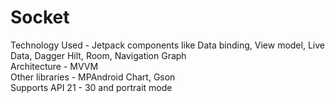 # Socket

Technology Used - Jetpack components like Data binding, View model, Live Data, Dagger Hilt, Room, Navigation Graph</br>
Architecture - MVVM</br>
Other libraries - MPAndroid Chart, Gson</br>
Supports API 21 - 30 and portrait mode</br>

